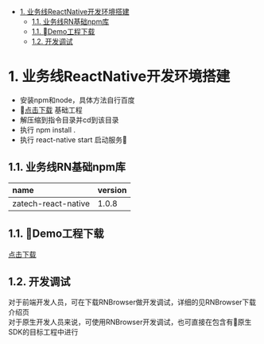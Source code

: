 <!-- TOC -->

- [1. 业务线ReactNative开发环境搭建](#1-业务线reactnative开发环境搭建)
    - [1.1. 业务线RN基础npm库](#11-业务线rn基础npm库)
    - [1.1. Demo工程下载](#11-demo工程下载)
    - [1.2. 开发调试](#12-开发调试)

<!-- /TOC -->
# 1. 业务线ReactNative开发环境搭建
* 安装npm和node，具体方法自行百度
* [点击下载](https://uat.zhongan.com/app/zatech/appsdk/zakjlib/zakj-reactnative-demoproject.zip) 基础工程
* 解压缩到指令目录并cd到该目录
* 执行 npm install .
* 执行 react-native start 启动服务

## 1.1. 业务线RN基础npm库
name | version
:- | :- 
zatech-react-native|1.0.8

## 1.1. Demo工程下载
[点击下载](https://uat.zhongan.com/app/zatech/appsdk/zakjlib/zakj-reactnative-demoproject.zip)


## 1.2. 开发调试
对于前端开发人员，可在下载RNBrowser做开发调试，详细的见RNBrowser下载介绍页
<br/>
对于原生开发人员来说，可使用RNBrowser开发调试，也可直接在包含有原生SDK的目标工程中进行
